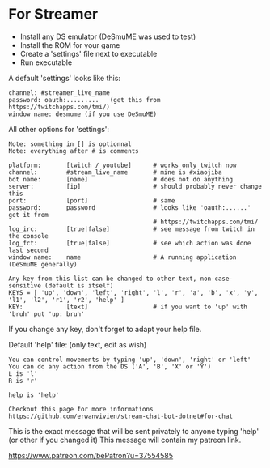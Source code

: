 # For Streamer
- Install any DS emulator (DeSmuME was used to test)
- Install the ROM for your game
- Create a 'settings' file next to executable
- Run executable

A default 'settings' looks like this:
```
channel: #streamer_live_name
password: oauth:.........   (get this from https://twitchapps.com/tmi/)
window name: desmume (if you use DeSmuME)
```

All other options for 'settings':
```
Note: something in [] is optionnal
Note: everything after # is comments

platform:       [twitch / youtube]      # works only twitch now
channel:        #stream_live_name       # mine is #xiaojiba
bot name:       [name]                  # does not do anything
server:         [ip]                    # should probably never change this
port:           [port]                  # same
password:       password                # looks like 'oauth:......' get it from
                                        # https://twitchapps.com/tmi/
log_irc:        [true|false]            # see message from twitch in the console
log_fct:        [true|false]            # see which action was done last second
window name:    name                    # A running application (DeSmuME generally)

Any key from this list can be changed to other text, non-case-sensitive (default is itself)
KEYS = [ 'up', 'down', 'left', 'right', 'l', 'r', 'a', 'b', 'x', 'y', 'l1', 'l2', 'r1', 'r2', 'help' ]
KEY:            [text]                  # if you want to 'up' with 'bruh' put 'up: bruh'
```

If you change any key, don't forget to adapt your help file.

Default 'help' file: (only text, edit as wish)
```
You can control movements by typing 'up', 'down', 'right' or 'left'
You can do any action from the DS ('A', 'B', 'X' or 'Y')
L is 'l'
R is 'r'

help is 'help'

Checkout this page for more informations
https://github.com/erwanvivien/stream-chat-bot-dotnet#for-chat
```

This is the exact message that will be sent privately to anyone typing 'help' (or other if you changed it)
This message will contain my patreon link.

https://www.patreon.com/bePatron?u=37554585
